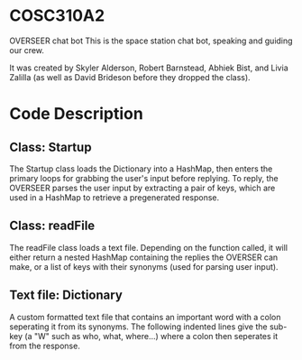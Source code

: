 # COSC310A2
OVERSEER chat bot 
This is the space station chat bot, speaking and guiding our crew.

It was created by Skyler Alderson, Robert Barnstead, Abhiek Bist, and Livia Zalilla (as well as David Brideson before they dropped the class).


# Code Description
## Class: Startup
The Startup class loads the Dictionary into a HashMap, then enters the primary loops for grabbing the user's input before replying. To reply, the OVERSEER parses the user input by extracting a pair of keys, which are used in a HashMap to retrieve a pregenerated response.

## Class: readFile
The readFile class loads a text file. Depending on the function called, it will either return a nested HashMap containing the replies the OVERSER can make, or a list of keys with their synonyms (used for parsing user input).

## Text file: Dictionary
A custom formatted text file that contains an important word with a colon seperating it from its synonyms. The following indented lines give the sub-key (a "W" such as who, what, where...) where a colon then seperates it from the response.
